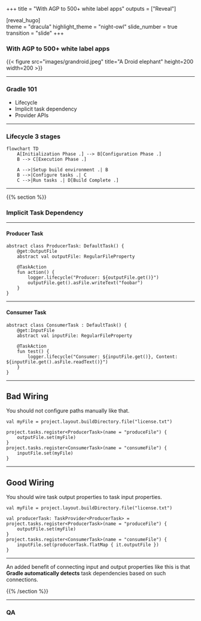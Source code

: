 +++
title = "With AGP to 500+ white label apps"
outputs = ["Reveal"]
  
[reveal_hugo]  
theme = "dracula"
highlight_theme = "night-owl"
slide_number = true 
transition = "slide"
+++


### With AGP to 500+ white label apps
{{< figure src="images/grandroid.jpeg" title="A Droid elephant" height=200 width=200 >}}

---
### Gradle 101

* Lifecycle
* Implicit task dependency
* Provider APIs

---
### Lifecycle 3 stages

```mermaid
flowchart TD
    A[Initialization Phase .] --> B[Configuration Phase .]
    B --> C[Execution Phase .]

    A -->|Setup build environment .| B
    B -->|Configure tasks .| C
    C -->|Run tasks .| D[Build Complete .]
```

---
{{% section %}}
### Implicit  Task Dependency
---
#### Producer Task

```kotlin{}
abstract class ProducerTask: DefaultTask() {  
    @get:OutputFile  
    abstract val outputFile: RegularFileProperty  
  
    @TaskAction  
    fun action() {  
        logger.lifecycle("Producer: ${outputFile.get()}")  
        outputFile.get().asFile.writeText("foobar")  
    }  
}  
```

---
#### Consumer Task
```kotlin{}
abstract class ConsumerTask : DefaultTask() {  
    @get:InputFile  
    abstract val inputFile: RegularFileProperty  
  
    @TaskAction  
    fun test() {  
        logger.lifecycle("Consumer: ${inputFile.get()}, Content: ${inputFile.get().asFile.readText()}")  
    }  
}
```

---
## Bad Wiring

You should not configure paths manually like that.

```kotlin{4,7}
val myFile = project.layout.buildDirectory.file("license.txt")

project.tasks.register<ProducerTask>(name = "produceFile") {  
    outputFile.set(myFile)  
}  
project.tasks.register<ConsumerTask>(name = "consumeFile") {  
    inputFile.set(myFile)  
}
```

---
## Good Wiring

You should wire task output properties to task input properties.

```kotlin{3,5,8}
val myFile = project.layout.buildDirectory.file("license.txt")

val producerTask: TaskProvider<ProducerTask> =
project.tasks.register<ProducerTask>(name = "produceFile") {  
    outputFile.set(myFile)  
}  
project.tasks.register<ConsumerTask>(name = "consumeFile") {  
    inputFile.set(producerTask.flatMap { it.outputFile })  
}
```

---

An added benefit of connecting input and output properties like this is that **Gradle automatically detects** task dependencies based on such connections.

{{% /section %}}

---
### QA
